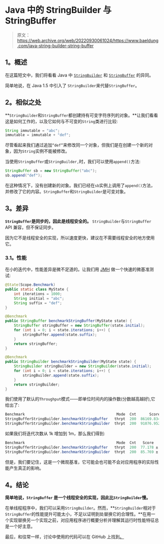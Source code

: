 # Java 中的 StringBuilder 与 StringBuffer

> 原文：<https://web.archive.org/web/20220930061024/https://www.baeldung.com/java-string-builder-string-buffer>

## 1。概述

在这篇短文中，我们将看看 Java 中 [`StringBuilder`](https://web.archive.org/web/20221001102523/https://docs.oracle.com/en/java/javase/11/docs/api/java.base/java/lang/StringBuilder.html) 和 [`StringBuffer`](https://web.archive.org/web/20221001102523/https://docs.oracle.com/en/java/javase/11/docs/api/java.base/java/lang/StringBuffer.html) 的异同。

简单地说，在 Java 1.5 中引入了 `StringBuilder`来代替`StringBuffer`。

## 2。相似之处

**`StringBuilder`和`StringBuffer`都创建持有可变字符序列的对象。**让我们看看这是如何工作的，以及它如何与不可变的`String`类进行比较:

```java
String immutable = "abc";
immutable = immutable + "def";
```

尽管看起来我们通过追加`“def”`来修改同一个对象，但我们是在创建一个新的对象，因为`String`实例不能被修改。

当使用`StringBuffer`或`StringBuilder,`时，我们可以使用`append()`方法:

```java
StringBuffer sb = new StringBuffer("abc");
sb.append("def");
```

在这种情况下，没有创建新的对象。我们已经在`sb`实例上调用了`append()`方法，并修改了它的内容。`StringBuffer`和`StringBuilder`是可变对象。

## 3。差异

**`StringBuffer`是同步的，因此是线程安全的。** `StringBuilder`与`StringBuffer` API 兼容，但不保证同步。

因为它不是线程安全的实现，所以速度更快，建议在不需要线程安全的地方使用它。

### 3.1。性能

在小的迭代中，性能差异是微不足道的。让我们用 [JMH](/web/20221001102523/https://www.baeldung.com/java-jvm-warmup) 做一个快速的微基准测试:

```java
@State(Scope.Benchmark)
public static class MyState {
    int iterations = 1000;
    String initial = "abc";
    String suffix = "def";
}

@Benchmark
public StringBuffer benchmarkStringBuffer(MyState state) {
    StringBuffer stringBuffer = new StringBuffer(state.initial);
    for (int i = 0; i < state.iterations; i++) {
        stringBuffer.append(state.suffix);
    }
    return stringBuffer;
}

@Benchmark
public StringBuilder benchmarkStringBuilder(MyState state) {
    StringBuilder stringBuilder = new StringBuilder(state.initial);
    for (int i = 0; i < state.iterations; i++) {
        stringBuilder.append(state.suffix);
    }
    return stringBuilder;
}
```

我们使用了默认的`Throughput`模式——即单位时间内的操作数(分数越高越好),它给出了:

```java
Benchmark                                          Mode  Cnt      Score      Error  Units
StringBufferStringBuilder.benchmarkStringBuffer   thrpt  200  86169.834 ±  972.477  ops/s
StringBufferStringBuilder.benchmarkStringBuilder  thrpt  200  91076.952 ± 2818.028  ops/s
```

如果我们将迭代次数从 1k 增加到 1m，那么我们得到:

```java
Benchmark                                          Mode  Cnt   Score   Error  Units
StringBufferStringBuilder.benchmarkStringBuffer   thrpt  200  77.178 ± 0.898  ops/s
StringBufferStringBuilder.benchmarkStringBuilder  thrpt  200  85.769 ± 1.966  ops/s
```

但是，我们要记住，这是一个微观基准，它可能会也可能不会对应用程序的实际性能产生真正的影响。

## 4。结论

**简单地说，`StringBuffer` 是一个线程安全的实现，因此比`StringBuilder`慢。**

在单线程程序中，我们可以采用`StringBuilder`。然而，**`StringBuilder`相对于`StringBuffer`的性能提升可能太小，不足以证明到处替换它的合理性。**在用一个实现替换另一个实现之前，对应用程序进行概要分析并理解其运行时性能特征总是一个好主意。

最后，和往常一样，讨论中使用的代码可以在 GitHub 上找到[。](https://web.archive.org/web/20221001102523/https://github.com/eugenp/tutorials/tree/master/core-java-modules/core-java-string-apis)